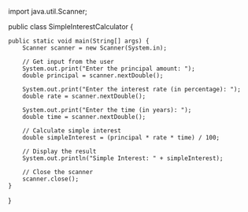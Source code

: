 import java.util.Scanner;

public class SimpleInterestCalculator {

    public static void main(String[] args) {
        Scanner scanner = new Scanner(System.in);

        // Get input from the user
        System.out.print("Enter the principal amount: ");
        double principal = scanner.nextDouble();

        System.out.print("Enter the interest rate (in percentage): ");
        double rate = scanner.nextDouble();

        System.out.print("Enter the time (in years): ");
        double time = scanner.nextDouble();

        // Calculate simple interest
        double simpleInterest = (principal * rate * time) / 100;

        // Display the result
        System.out.println("Simple Interest: " + simpleInterest);

        // Close the scanner
        scanner.close();
    }
}

